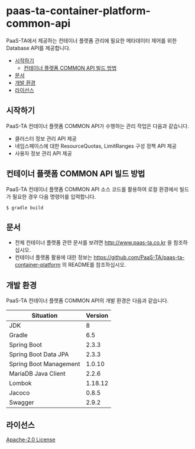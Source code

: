 # paas-ta-container-platform-common-api

PaaS-TA에서 제공하는 컨테이너 플랫폼 관리에 필요한 메타데이터 제어를 위한 Database API를 제공합니다.

- [시작하기](#시작하기)
  - [컨테이너 플랫폼 COMMON API 빌드 방법](#컨테이너-플랫폼-COMMON-API-빌드-방법)
- [문서](#문서)
- [개발 환경](#개발-환경)
- [라이선스](#라이선스)

## 시작하기
PaaS-TA 컨테이너 플랫폼 COMMON API가 수행하는 관리 작업은 다음과 같습니다.

- 클러스터 정보 관리 API 제공
- 네임스페이스에 대한 ResourceQuotas, LimitRanges 구성 정책 API 제공
- 사용자 정보 관리 API 제공


## 컨테이너 플랫폼 COMMON API 빌드 방법
PaaS-TA 컨테이너 플랫폼 COMMON API 소스 코드를 활용하여 로컬 환경에서 빌드가 필요한 경우 다음 명령어를 입력합니다.
```
$ gradle build
```


## 문서
- 전체 컨테이너 플랫폼 관련 문서를 보려면 http://www.paas-ta.co.kr 을 참조하십시오.
- 컨테이너 플랫폼 활용에 대한 정보는 https://github.com/PaaS-TA/paas-ta-container-platform 의 README를 참조하십시오.


## 개발 환경
PaaS-TA 컨테이너 플랫폼 COMMON API의 개발 환경은 다음과 같습니다.

| Situation                      | Version |
| ------------------------------ | ------- |
| JDK                            | 8       |
| Gradle                         | 6.5     |
| Spring Boot                    | 2.3.3   |
| Spring Boot Data JPA           | 2.3.3   |
| Spring Boot Management         | 1.0.10  |
| MariaDB Java Client            | 2.2.6   |
| Lombok		                     | 1.18.12 |
| Jacoco		                     | 0.8.5   |
| Swagger	                       | 2.9.2   |


## 라이선스
[Apache-2.0 License](http://www.apache.org/licenses/LICENSE-2.0)

